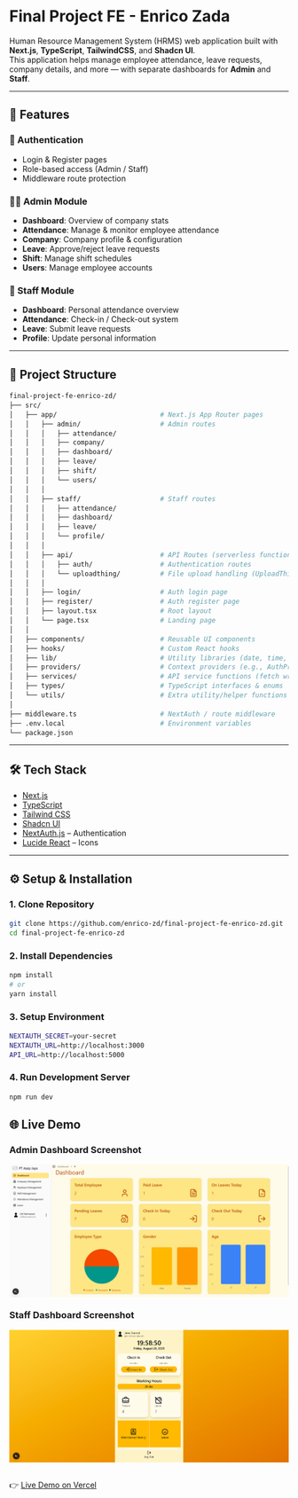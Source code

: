 # Final Project FE - Enrico Zada

Human Resource Management System (HRMS) web application built with **Next.js**, **TypeScript**, **TailwindCSS**, and **Shadcn UI**.  
This application helps manage employee attendance, leave requests, company details, and more — with separate dashboards for **Admin** and **Staff**.

---

## 🚀 Features

### 🔑 Authentication

- Login & Register pages
- Role-based access (Admin / Staff)
- Middleware route protection

### 👨‍💼 Admin Module

- **Dashboard**: Overview of company stats
- **Attendance**: Manage & monitor employee attendance
- **Company**: Company profile & configuration
- **Leave**: Approve/reject leave requests
- **Shift**: Manage shift schedules
- **Users**: Manage employee accounts

### 👷 Staff Module

- **Dashboard**: Personal attendance overview
- **Attendance**: Check-in / Check-out system
- **Leave**: Submit leave requests
- **Profile**: Update personal information

---

## 📂 Project Structure

```bash
final-project-fe-enrico-zd/
├── src/
│   ├── app/                          # Next.js App Router pages
│   │   ├── admin/                    # Admin routes
│   │   │   ├── attendance/
│   │   │   ├── company/
│   │   │   ├── dashboard/
│   │   │   ├── leave/
│   │   │   ├── shift/
│   │   │   └── users/
│   │   │
│   │   ├── staff/                    # Staff routes
│   │   │   ├── attendance/
│   │   │   ├── dashboard/
│   │   │   ├── leave/
│   │   │   └── profile/
│   │   │
│   │   ├── api/                      # API Routes (serverless functions)
│   │   │   ├── auth/                 # Authentication routes
│   │   │   └── uploadthing/          # File upload handling (UploadThing
│   │   │
│   │   ├── login/                    # Auth login page
│   │   ├── register/                 # Auth register page
│   │   ├── layout.tsx                # Root layout
│   │   └── page.tsx                  # Landing page
│   │
│   ├── components/                   # Reusable UI components
│   ├── hooks/                        # Custom React hooks
│   ├── lib/                          # Utility libraries (date, time, formatting, etc.)
│   ├── providers/                    # Context providers (e.g., AuthProvider)
│   ├── services/                     # API service functions (fetch wrappers)
│   ├── types/                        # TypeScript interfaces & enums
│   └── utils/                        # Extra utility/helper functions
│
├── middleware.ts                     # NextAuth / route middleware
├── .env.local                        # Environment variables
└── package.json

```

---

## 🛠️ Tech Stack

- [Next.js](https://nextjs.org/)
- [TypeScript](https://www.typescriptlang.org/)
- [Tailwind CSS](https://tailwindcss.com/)
- [Shadcn UI](https://ui.shadcn.com/)
- [NextAuth.js](https://next-auth.js.org/) – Authentication
- [Lucide React](https://lucide.dev/) – Icons

---

## ⚙️ Setup & Installation

### 1. Clone Repository

```bash
git clone https://github.com/enrico-zd/final-project-fe-enrico-zd.git
cd final-project-fe-enrico-zd
```

### 2. Install Dependencies

```bash
npm install
# or
yarn install
```

### 3. Setup Environment

```bash
NEXTAUTH_SECRET=your-secret
NEXTAUTH_URL=http://localhost:3000
API_URL=http://localhost:5000
```

### 4. Run Development Server

```bash
npm run dev
```

## 🌐 Live Demo

### Admin Dashboard Screenshot
<img src="./public/hrms-admin-dashboard.png" alt="Admin Dashboard" width="600" style="margin:auto; display:block;"/>

### Staff Dashboard Screenshot
<img src="./public/hrms-staff-dashboard.png" alt="Staff Dashboard" width="600" style="margin:auto; display:block;"/>
<br/>

👉 [Live Demo on Vercel](https://final-project-fe-enrico-zd.vercel.app/)
